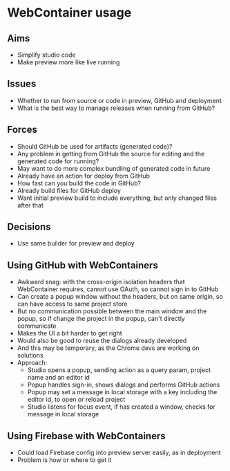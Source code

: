 WebContainer usage
==================

Aims
----

- Simplify studio code
- Make preview more like live running

Issues
------

- Whether to run from source or code in preview, GitHub and deployment
- What is the best way to manage releases when running from GitHub?


Forces
------

- Should GitHub be used for artifacts (generated code)?
- Any problem in getting from GitHub the source for editing and the generated code for running?
- May want to do more complex bundling of generated code in future
- Already have an action for deploy from GitHub
- How fast can you build the code in GitHub?
- Already build files for GitHub deploy
- Want initial preview build to include everything, but only changed files after that

Decisions
---------

- Use same builder for preview and deploy


Using GitHub with WebContainers
-------------------------------

- Awkward snag: with the cross-origin isolation headers that WebContainer requires, cannot use OAuth, so cannot sign in to GitHub
- Can create a popup window without the headers, but on same origin, so can have access to same project store
- But no communication possible between the main window and the popup, so if change the project in the popup, can't directly communicate
- Makes the UI a bit harder to get right
- Would also be good to reuse the dialogs already developed
- And this may be temporary, as the Chrome devs are working on solutions
- Approach:
    - Studio opens a popup, sending action as a query param, project name and an editor id
    - Popup handles sign-in, shows dialogs and performs GitHub actions
    - Popup may set a message in local storage with a key including the editor id, to open or reload project
    - Studio listens for focus event, if has created a window, checks for message in local storage

Using Firebase with WebContainers
----------------------------------

- Could load Firebase config into preview server easily, as in deployment
- Problem is how or where to get it
